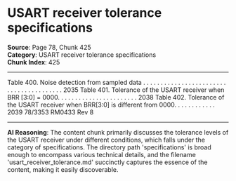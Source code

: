 # USART receiver tolerance specifications

**Source**: Page 78, Chunk 425  
**Category**: USART receiver tolerance specifications  
**Chunk Index**: 425

---

Table 400. Noise detection from sampled data . . . . . . . . . . . . . . . . . . . . . . . . . . . . . . . . . . . . . . . . 2035
Table 401. Tolerance of the USART receiver when BRR [3:0] = 0000. . . . . . . . . . . . . . . . . . . . . . . 2038
Table 402. Tolerance of the USART receiver when BRR[3:0] is different from 0000. . . . . . . . . . . . 2039
78/3353 RM0433 Rev 8

---

**AI Reasoning**: The content chunk primarily discusses the tolerance levels of the USART receiver under different conditions, which falls under the category of specifications. The directory path 'specifications' is broad enough to encompass various technical details, and the filename 'usart_receiver_tolerance.md' succinctly captures the essence of the content, making it easily discoverable.
